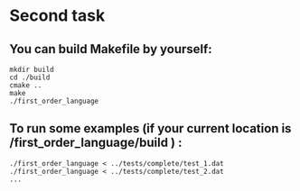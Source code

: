 # Second task 
## You can build Makefile by yourself:
```
mkdir build
cd ./build
cmake ..
make
./first_order_language
```

## To run some examples (if your current location is /first_order_language/build ) :
```
./first_order_language < ../tests/complete/test_1.dat
./first_order_language < ../tests/complete/test_2.dat
...
```